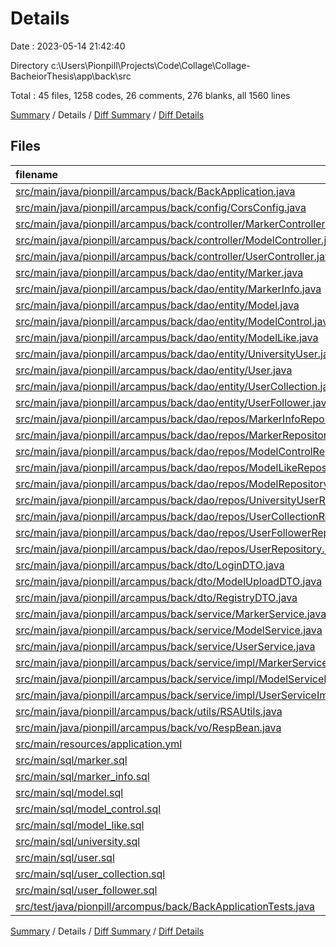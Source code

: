 # Details

Date : 2023-05-14 21:42:40

Directory c:\\Users\\Pionpill\\Projects\\Code\\Collage\\Collage-BacheiorThesis\\app\\back\\src

Total : 45 files,  1258 codes, 26 comments, 276 blanks, all 1560 lines

[Summary](results.md) / Details / [Diff Summary](diff.md) / [Diff Details](diff-details.md)

## Files
| filename | language | code | comment | blank | total |
| :--- | :--- | ---: | ---: | ---: | ---: |
| [src/main/java/pionpill/arcampus/back/BackApplication.java](/src/main/java/pionpill/arcampus/back/BackApplication.java) | Java | 11 | 0 | 5 | 16 |
| [src/main/java/pionpill/arcampus/back/config/CorsConfig.java](/src/main/java/pionpill/arcampus/back/config/CorsConfig.java) | Java | 9 | 9 | 2 | 20 |
| [src/main/java/pionpill/arcampus/back/controller/MarkerController.java](/src/main/java/pionpill/arcampus/back/controller/MarkerController.java) | Java | 23 | 0 | 7 | 30 |
| [src/main/java/pionpill/arcampus/back/controller/ModelController.java](/src/main/java/pionpill/arcampus/back/controller/ModelController.java) | Java | 51 | 0 | 14 | 65 |
| [src/main/java/pionpill/arcampus/back/controller/UserController.java](/src/main/java/pionpill/arcampus/back/controller/UserController.java) | Java | 51 | 0 | 13 | 64 |
| [src/main/java/pionpill/arcampus/back/dao/entity/Marker.java](/src/main/java/pionpill/arcampus/back/dao/entity/Marker.java) | Java | 39 | 0 | 5 | 44 |
| [src/main/java/pionpill/arcampus/back/dao/entity/MarkerInfo.java](/src/main/java/pionpill/arcampus/back/dao/entity/MarkerInfo.java) | Java | 37 | 0 | 6 | 43 |
| [src/main/java/pionpill/arcampus/back/dao/entity/Model.java](/src/main/java/pionpill/arcampus/back/dao/entity/Model.java) | Java | 39 | 0 | 5 | 44 |
| [src/main/java/pionpill/arcampus/back/dao/entity/ModelControl.java](/src/main/java/pionpill/arcampus/back/dao/entity/ModelControl.java) | Java | 38 | 0 | 5 | 43 |
| [src/main/java/pionpill/arcampus/back/dao/entity/ModelLike.java](/src/main/java/pionpill/arcampus/back/dao/entity/ModelLike.java) | Java | 30 | 0 | 5 | 35 |
| [src/main/java/pionpill/arcampus/back/dao/entity/UniversityUser.java](/src/main/java/pionpill/arcampus/back/dao/entity/UniversityUser.java) | Java | 32 | 0 | 5 | 37 |
| [src/main/java/pionpill/arcampus/back/dao/entity/User.java](/src/main/java/pionpill/arcampus/back/dao/entity/User.java) | Java | 40 | 0 | 6 | 46 |
| [src/main/java/pionpill/arcampus/back/dao/entity/UserCollection.java](/src/main/java/pionpill/arcampus/back/dao/entity/UserCollection.java) | Java | 30 | 0 | 5 | 35 |
| [src/main/java/pionpill/arcampus/back/dao/entity/UserFollower.java](/src/main/java/pionpill/arcampus/back/dao/entity/UserFollower.java) | Java | 28 | 0 | 5 | 33 |
| [src/main/java/pionpill/arcampus/back/dao/repos/MarkerInfoRepository.java](/src/main/java/pionpill/arcampus/back/dao/repos/MarkerInfoRepository.java) | Java | 5 | 0 | 5 | 10 |
| [src/main/java/pionpill/arcampus/back/dao/repos/MarkerRepository.java](/src/main/java/pionpill/arcampus/back/dao/repos/MarkerRepository.java) | Java | 8 | 0 | 6 | 14 |
| [src/main/java/pionpill/arcampus/back/dao/repos/ModelControlRepository.java](/src/main/java/pionpill/arcampus/back/dao/repos/ModelControlRepository.java) | Java | 5 | 0 | 5 | 10 |
| [src/main/java/pionpill/arcampus/back/dao/repos/ModelLikeRepository.java](/src/main/java/pionpill/arcampus/back/dao/repos/ModelLikeRepository.java) | Java | 8 | 0 | 6 | 14 |
| [src/main/java/pionpill/arcampus/back/dao/repos/ModelRepository.java](/src/main/java/pionpill/arcampus/back/dao/repos/ModelRepository.java) | Java | 8 | 0 | 6 | 14 |
| [src/main/java/pionpill/arcampus/back/dao/repos/UniversityUserRepository.java](/src/main/java/pionpill/arcampus/back/dao/repos/UniversityUserRepository.java) | Java | 5 | 0 | 5 | 10 |
| [src/main/java/pionpill/arcampus/back/dao/repos/UserCollectionRepository.java](/src/main/java/pionpill/arcampus/back/dao/repos/UserCollectionRepository.java) | Java | 13 | 0 | 11 | 24 |
| [src/main/java/pionpill/arcampus/back/dao/repos/UserFollowerRepository.java](/src/main/java/pionpill/arcampus/back/dao/repos/UserFollowerRepository.java) | Java | 8 | 0 | 6 | 14 |
| [src/main/java/pionpill/arcampus/back/dao/repos/UserRepository.java](/src/main/java/pionpill/arcampus/back/dao/repos/UserRepository.java) | Java | 7 | 0 | 5 | 12 |
| [src/main/java/pionpill/arcampus/back/dto/LoginDTO.java](/src/main/java/pionpill/arcampus/back/dto/LoginDTO.java) | Java | 8 | 0 | 3 | 11 |
| [src/main/java/pionpill/arcampus/back/dto/ModelUploadDTO.java](/src/main/java/pionpill/arcampus/back/dto/ModelUploadDTO.java) | Java | 17 | 0 | 3 | 20 |
| [src/main/java/pionpill/arcampus/back/dto/RegistryDTO.java](/src/main/java/pionpill/arcampus/back/dto/RegistryDTO.java) | Java | 11 | 0 | 3 | 14 |
| [src/main/java/pionpill/arcampus/back/service/MarkerService.java](/src/main/java/pionpill/arcampus/back/service/MarkerService.java) | Java | 7 | 0 | 5 | 12 |
| [src/main/java/pionpill/arcampus/back/service/ModelService.java](/src/main/java/pionpill/arcampus/back/service/ModelService.java) | Java | 14 | 0 | 12 | 26 |
| [src/main/java/pionpill/arcampus/back/service/UserService.java](/src/main/java/pionpill/arcampus/back/service/UserService.java) | Java | 21 | 0 | 15 | 36 |
| [src/main/java/pionpill/arcampus/back/service/impl/MarkerServiceImpl.java](/src/main/java/pionpill/arcampus/back/service/impl/MarkerServiceImpl.java) | Java | 40 | 0 | 10 | 50 |
| [src/main/java/pionpill/arcampus/back/service/impl/ModelServiceImpl.java](/src/main/java/pionpill/arcampus/back/service/impl/ModelServiceImpl.java) | Java | 113 | 0 | 16 | 129 |
| [src/main/java/pionpill/arcampus/back/service/impl/UserServiceImpl.java](/src/main/java/pionpill/arcampus/back/service/impl/UserServiceImpl.java) | Java | 141 | 2 | 20 | 163 |
| [src/main/java/pionpill/arcampus/back/utils/RSAUtils.java](/src/main/java/pionpill/arcampus/back/utils/RSAUtils.java) | Java | 31 | 14 | 6 | 51 |
| [src/main/java/pionpill/arcampus/back/vo/RespBean.java](/src/main/java/pionpill/arcampus/back/vo/RespBean.java) | Java | 26 | 0 | 7 | 33 |
| [src/main/resources/application.yml](/src/main/resources/application.yml) | YAML | 11 | 0 | 1 | 12 |
| [src/main/sql/marker.sql](/src/main/sql/marker.sql) | SQL | 21 | 0 | 3 | 24 |
| [src/main/sql/marker_info.sql](/src/main/sql/marker_info.sql) | SQL | 36 | 0 | 3 | 39 |
| [src/main/sql/model.sql](/src/main/sql/model.sql) | SQL | 80 | 0 | 3 | 83 |
| [src/main/sql/model_control.sql](/src/main/sql/model_control.sql) | SQL | 26 | 0 | 2 | 28 |
| [src/main/sql/model_like.sql](/src/main/sql/model_like.sql) | SQL | 18 | 0 | 3 | 21 |
| [src/main/sql/university.sql](/src/main/sql/university.sql) | SQL | 19 | 0 | 3 | 22 |
| [src/main/sql/user.sql](/src/main/sql/user.sql) | SQL | 31 | 0 | 3 | 34 |
| [src/main/sql/user_collection.sql](/src/main/sql/user_collection.sql) | SQL | 13 | 0 | 3 | 16 |
| [src/main/sql/user_follower.sql](/src/main/sql/user_follower.sql) | SQL | 40 | 1 | 4 | 45 |
| [src/test/java/pionpill/arcompus/back/BackApplicationTests.java](/src/test/java/pionpill/arcompus/back/BackApplicationTests.java) | Java | 9 | 0 | 5 | 14 |

[Summary](results.md) / Details / [Diff Summary](diff.md) / [Diff Details](diff-details.md)